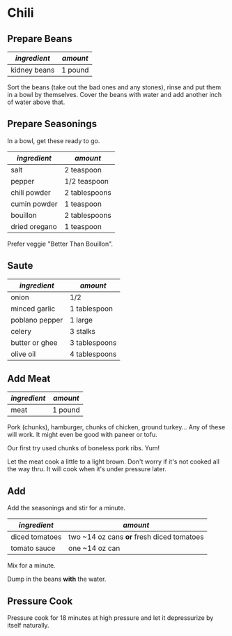 # Chili

## Prepare Beans

| *ingredient* | *amount* |
| --- | --- |
| kidney beans | 1 pound |

Sort the beans (take out the bad ones and any stones), rinse and put them in a bowl by themselves. Cover the beans with water and add another inch of water above that.

## Prepare Seasonings

In a bowl, get these ready to go.

| *ingredient* | *amount* |
| --- | --- |
| salt | 2 teaspoon |
| pepper | 1/2 teaspoon |
| chili powder | 2 tablespoons |
| cumin powder | 1 teaspoon |
| bouillon | 2 tablespoons |
| dried oregano | 1 teaspoon |

Prefer veggie "Better Than Bouillon".

## Saute

| *ingredient* | *amount* |
| --- | --- |
| onion | 1/2 |
| minced garlic | 1 tablespoon |
| poblano pepper | 1 large |
| celery | 3 stalks |
| butter or ghee | 3 tablespoons |
| olive oil | 4 tablespoons |

## Add Meat

| *ingredient* | *amount* |
| --- | --- |
| meat | 1 pound |

Pork (chunks), hamburger, chunks of chicken, ground turkey... Any of these will work.  It might even be good with paneer or tofu.

Our first try used chunks of boneless pork ribs. Yum!

Let the meat cook a little to a light brown. Don't worry if it's not cooked all the way thru. It will cook when it's under pressure later.

## Add

Add the seasonings and stir for a minute.

| *ingredient* | *amount* |
| --- | --- |
| diced tomatoes | two ~14 oz cans **or** fresh diced tomatoes |
| tomato sauce | one ~14 oz can |

Mix for a minute.

Dump in the beans **with** the water.

## Pressure Cook

Pressure cook for 18 minutes at high pressure and let it depressurize by itself naturally.
